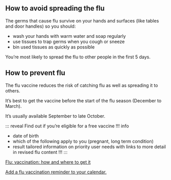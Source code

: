 ## How to avoid spreading the flu

The germs that cause flu survive on your hands and surfaces (like tables and door handles) so you should:

* wash your hands with warm water and soap regularly
* use tissues to trap germs when you cough or sneeze
* bin used tissues as quickly as possible

You’re most likely to spread the flu to other people in the first 5 days.

## How to prevent flu

The flu vaccine reduces the risk of catching flu as well as spreading it to others.

It’s best to get the vaccine before the start of the flu season (December to March).

It’s usually available September to late October.

::: reveal Find out if you’re eligible for a free vaccine
  !!! info
  - date of birth 
  - which of the following apply to you (pregnant, long term condition) 
  - result tailored information on priority user needs with links to more detail in revised flu content
  !!!
:::

[Flu: vaccination: how and where to get it](#)

[Add a flu vaccination reminder to your calendar.](#)


 